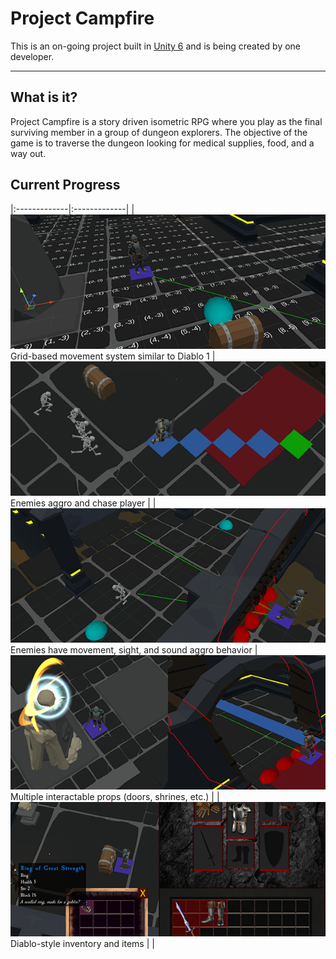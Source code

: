 # Project Campfire

This is an on-going project built in [Unity 6](https://docs.unity3d.com/6000.0/Documentation/Manual/UnityManual.html) and is being created by one developer.

* * *

## What is it?

Project Campfire is a story driven isometric RPG where you play as the final surviving member in a group of dungeon explorers. The objective of the game is to traverse the dungeon looking for medical supplies, food, and a way out.

## Current Progress
|:-------------|:-------------|
| ![gamegrids](https://raw.githubusercontent.com/YortA/games/main/imgs/gamegrids.png) Grid-based movement system similar to Diablo 1 | ![gamechaseplayer](https://raw.githubusercontent.com/YortA/games/main/imgs/gamechaseplayer.png) Enemies aggro and chase player |
| ![gamedetection](https://raw.githubusercontent.com/YortA/games/main/imgs/gamedetection.png) Enemies have movement, sight, and sound aggro behavior | ![gameinteracts](https://raw.githubusercontent.com/YortA/games/main/imgs/gameinteracts.png) Multiple interactable props (doors, shrines, etc.) |
| ![gameinventory](https://raw.githubusercontent.com/YortA/games/main/imgs/gameinventory.png) Diablo-style inventory and items | |
